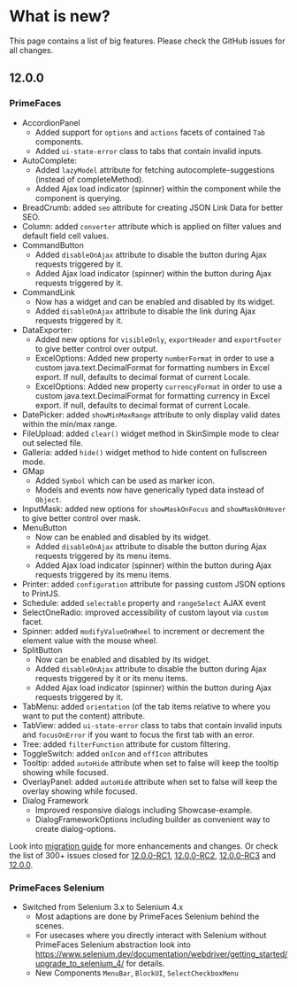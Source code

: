 # What is new?

This page contains a list of big features. Please check the GitHub issues for all changes.

## 12.0.0

### PrimeFaces

* AccordionPanel
  * Added support for `options` and `actions` facets of contained `Tab` components.
  * Added `ui-state-error` class to tabs that contain invalid inputs.
* AutoComplete:
  * Added `lazyModel` attribute for fetching autocomplete-suggestions (instead of completeMethod).
  * Added Ajax load indicator (spinner) within the component while the component is querying.
* BreadCrumb: added `seo` attribute for creating JSON Link Data for better SEO.
* Column: added `converter` attribute which is applied on filter values and default field cell values.
* CommandButton
  * Added `disableOnAjax` attribute to disable the button during Ajax requests triggered by it.
  * Added Ajax load indicator (spinner) within the button during Ajax requests triggered by it.
* CommandLink
  * Now has a widget and can be enabled and disabled by its widget.
  * Added `disableOnAjax` attribute to disable the link during Ajax requests triggered by it.
* DataExporter:
  * Added new options for `visibleOnly`, `exportHeader` and `exportFooter` to give better control over output. 
  * ExcelOptions: Added new property `numberFormat` in order to use a custom java.text.DecimalFormat for formatting numbers in Excel export. If null, defaults to decimal format of current Locale.
  * ExcelOptions: Added new property `currencyFormat` in order to use a custom java.text.DecimalFormat for formatting currency in Excel export. If null, defaults to decimal format of current Locale.
* DatePicker: added `showMinMaxRange` attribute to only display valid dates within the min/max range.
* FileUpload: added `clear()` widget method in SkinSimple mode to clear out selected file.
* Galleria: added `hide()` widget method to hide content on fullscreen mode.
* GMap
  * Added `Symbol` which can be used as marker icon.
  * Models and events now have generically typed data instead of `Object`.
* InputMask: added new options for `showMaskOnFocus` and `showMaskOnHover` to give better control over mask.
* MenuButton
  * Now can be enabled and disabled by its widget.
  * Added `disableOnAjax` attribute to disable the button during Ajax requests triggered by its menu items.
  * Added Ajax load indicator (spinner) within the button during Ajax requests triggered by its menu items.
* Printer: added `configuration` attribute for passing custom JSON options to PrintJS.
* Schedule: added `selectable` property and `rangeSelect` AJAX event
* SelectOneRadio: improved accessibility of custom layout via `custom` facet.
* Spinner: added `modifyValueOnWheel` to increment or decrement the element value with the mouse wheel.
* SplitButton
  * Now can be enabled and disabled by its widget.
  * Added `disableOnAjax` attribute to disable the button during Ajax requests triggered by it or its menu items.
  * Added Ajax load indicator (spinner) within the button during Ajax requests triggered by it.
* TabMenu: added `orientation` (of the tab items relative to where you want to put the content) attribute.
* TabView: added `ui-state-error` class to tabs that contain invalid inputs and `focusOnError` if you want to focus the first tab with an error.
* Tree: added `filterFunction` attribute for custom filtering.
* ToggleSwitch: added `onIcon` and `offIcon` attributes
* Tooltip: added `autoHide` attribute when set to false will keep the tooltip showing while focused.
* OverlayPanel: added `autoHide` attribute when set to false will keep the overlay showing while focused.
* Dialog Framework
  * Improved responsive dialogs including Showcase-example.
  * DialogFrameworkOptions including builder as convenient way to create dialog-options.

Look into [migration guide](https://primefaces.github.io/primefaces/12_0_0/#/../migrationguide/12_0_0) for more enhancements and changes.
Or check the list of 300+ issues closed for
[12.0.0-RC1](https://github.com/primefaces/primefaces/issues?q=is%3Aclosed+milestone%3A12.0.0-RC1),
[12.0.0-RC2](https://github.com/primefaces/primefaces/issues?q=is%3Aclosed+milestone%3A12.0.0-RC2),
[12.0.0-RC3](https://github.com/primefaces/primefaces/issues?q=is%3Aclosed+milestone%3A12.0.0-RC3)
and [12.0.0](https://github.com/primefaces/primefaces/issues?q=is%3Aclosed+milestone%3A12.0.0).

### PrimeFaces Selenium 

* Switched from Selenium 3.x to Selenium 4.x
  * Most adaptions are done by PrimeFaces Selenium behind the scenes.
  * For usecases where you directly interact with Selenium without PrimeFaces Selenium abstraction look into https://www.selenium.dev/documentation/webdriver/getting_started/upgrade_to_selenium_4/ for details.
  * New Components `MenuBar`, `BlockUI`, `SelectCheckboxMenu`
